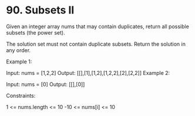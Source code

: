 # 90. Subsets II

Given an integer array nums that may contain duplicates, return all possible
subsets
(the power set).

The solution set must not contain duplicate subsets. Return the solution in any order.

Example 1:

Input: nums = [1,2,2]
Output: [[],[1],[1,2],[1,2,2],[2],[2,2]]
Example 2:

Input: nums = [0]
Output: [[],[0]]

Constraints:

1 <= nums.length <= 10
-10 <= nums[i] <= 10
